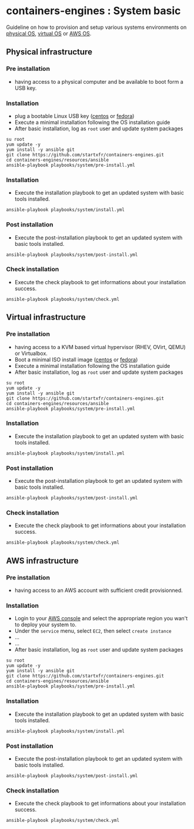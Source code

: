 # containers-engines : System basic


Guideline on how to provision and setup various systems environments on 
[physical OS](#physical-infrastructure), [virtual OS](#virtual-infrastructure) or 
[AWS OS](#aws-infrastructure).


## Physical infrastructure


### Pre installation

- having access to a physical computer and be available to boot form a USB key.

### Installation

- plug a bootable Linux USB key ([centos](https://wiki.centos.org/HowTos/InstallFromUSBkey)
  or [fedora](https://fedoraproject.org/wiki/How_to_create_and_use_Live_USB/fr))
- Execute a minimal installation following the OS installation guide
- After basic installation, log as `root` user and update system packages
```
su root
yum update -y
yum install -y ansible git
git clone https://github.com/startxfr/containers-engines.git
cd containers-engines/resources/ansible
ansible-playbook playbooks/system/pre-install.yml
```

### Installation

- Execute the installation playbook to get an updated system with basic tools
  installed.
```
ansible-playbook playbooks/system/install.yml
```

### Post installation

- Execute the post-installation playbook to get an updated system with basic tools
  installed.
```
ansible-playbook playbooks/system/post-install.yml
```

### Check installation

- Execute the check playbook to get informations about your installation success.
```
ansible-playbook playbooks/system/check.yml
```


## Virtual infrastructure


### Pre installation

- having access to a KVM based virtual hypervisor (RHEV, OVirt, QEMU) or 
  Virtualbox.
- Boot a minimal ISO install image ([centos](http://isoredirect.centos.org/centos/7/isos/x86_64/CentOS-7-x86_64-Minimal-1810.iso)
  or [fedora](https://getfedora.org/fr/workstation/download/))
- Execute a minimal installation following the OS installation guide
- After basic installation, log as `root` user and update system packages
```
su root
yum update -y
yum install -y ansible git
git clone https://github.com/startxfr/containers-engines.git
cd containers-engines/resources/ansible
ansible-playbook playbooks/system/pre-install.yml
```

### Installation

- Execute the installation playbook to get an updated system with basic tools
  installed.
```
ansible-playbook playbooks/system/install.yml
```

### Post installation

- Execute the post-installation playbook to get an updated system with basic tools
  installed.
```
ansible-playbook playbooks/system/post-install.yml
```

### Check installation

- Execute the check playbook to get informations about your installation success.
```
ansible-playbook playbooks/system/check.yml
```


## AWS infrastructure


### Pre installation

- having access to an AWS account with sufficient credit provisionned.

### Installation

- Login to your [AWS console](https://console.aws.amazon.com/console/home?nc2=h_ct&src=header-signin)
  and select the appropriate region you wan't to deploy  your system to.
- Under the `service` menu, select `EC2`, then select `create instance`
- ...
- ...
- After basic installation, log as `root` user and update system packages
```
su root
yum update -y
yum install -y ansible git
git clone https://github.com/startxfr/containers-engines.git
cd containers-engines/resources/ansible
ansible-playbook playbooks/system/pre-install.yml
```

### Installation

- Execute the installation playbook to get an updated system with basic tools
  installed.
```
ansible-playbook playbooks/system/install.yml
```

### Post installation

- Execute the post-installation playbook to get an updated system with basic tools
  installed.
```
ansible-playbook playbooks/system/post-install.yml
```

### Check installation

- Execute the check playbook to get informations about your installation success.
```
ansible-playbook playbooks/system/check.yml
```